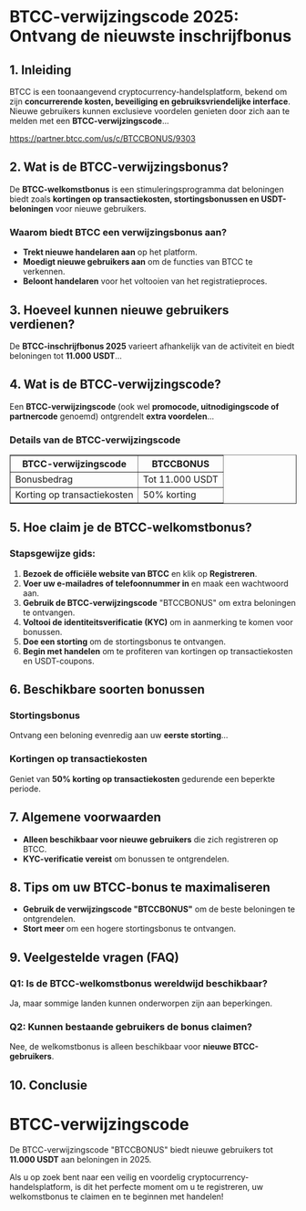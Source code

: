 <h1>BTCC-verwijzingscode 2025: Ontvang de nieuwste inschrijfbonus</h1>
<h2>1. Inleiding</h2>
<p>BTCC is een toonaangevend cryptocurrency-handelsplatform, bekend om zijn <strong>concurrerende kosten, beveiliging en gebruiksvriendelijke interface</strong>. Nieuwe gebruikers kunnen exclusieve voordelen genieten door zich aan te melden met een <strong>BTCC-verwijzingscode</strong>...</p>
<a href="https://partner.btcc.com/us/c/BTCCBONUS/9303" target="_blank">https://partner.btcc.com/us/c/BTCCBONUS/9303</a>

<h2>2. Wat is de BTCC-verwijzingsbonus?</h2>
<p>De <strong>BTCC-welkomstbonus</strong> is een stimuleringsprogramma dat beloningen biedt zoals <strong>kortingen op transactiekosten, stortingsbonussen en USDT-beloningen</strong> voor nieuwe gebruikers.</p>
<h3>Waarom biedt BTCC een verwijzingsbonus aan?</h3>
<ul>
<li><strong>Trekt nieuwe handelaren aan</strong> op het platform.</li>
<li><strong>Moedigt nieuwe gebruikers aan</strong> om de functies van BTCC te verkennen.</li>
<li><strong>Beloont handelaren</strong> voor het voltooien van het registratieproces.</li>
</ul>
<h2>3. Hoeveel kunnen nieuwe gebruikers verdienen?</h2>
<p>De <strong>BTCC-inschrijfbonus 2025</strong> varieert afhankelijk van de activiteit en biedt beloningen tot <strong>11.000 USDT</strong>...</p>
<h2>4. Wat is de BTCC-verwijzingscode?</h2>
<p>Een <strong>BTCC-verwijzingscode</strong> (ook wel <strong>promocode, uitnodigingscode of partnercode</strong> genoemd) ontgrendelt <strong>extra voordelen</strong>...</p>
<h3>Details van de BTCC-verwijzingscode</h3>
<table border="1">
<tr>
<th>BTCC-verwijzingscode</th>
<th>BTCCBONUS</th>
</tr>
<tr>
<td>Bonusbedrag</td>
<td>Tot 11.000 USDT</td>
</tr>
<tr>
<td>Korting op transactiekosten</td>
<td>50% korting</td>
</tr>
</table>
<h2>5. Hoe claim je de BTCC-welkomstbonus?</h2>
<h3>Stapsgewijze gids:</h3>
<ol>
<li><strong>Bezoek de officiële website van BTCC</strong> en klik op <strong>Registreren</strong>.</li>
<li><strong>Voer uw e-mailadres of telefoonnummer in</strong> en maak een wachtwoord aan.</li>
<li><strong>Gebruik de BTCC-verwijzingscode</strong> "BTCCBONUS" om extra beloningen te ontvangen.</li>
<li><strong>Voltooi de identiteitsverificatie (KYC)</strong> om in aanmerking te komen voor bonussen.</li>
<li><strong>Doe een storting</strong> om de stortingsbonus te ontvangen.</li>
<li><strong>Begin met handelen</strong> om te profiteren van kortingen op transactiekosten en USDT-coupons.</li>
</ol>
<h2>6. Beschikbare soorten bonussen</h2>
<h3>Stortingsbonus</h3>
<p>Ontvang een beloning evenredig aan uw <strong>eerste storting</strong>...</p>
<h3>Kortingen op transactiekosten</h3>
<p>Geniet van <strong>50% korting op transactiekosten</strong> gedurende een beperkte periode.</p>
<h2>7. Algemene voorwaarden</h2>
<ul>
<li><strong>Alleen beschikbaar voor nieuwe gebruikers</strong> die zich registreren op BTCC.</li>
<li><strong>KYC-verificatie vereist</strong> om bonussen te ontgrendelen.</li>
</ul>
<h2>8. Tips om uw BTCC-bonus te maximaliseren</h2>
<ul>
<li><strong>Gebruik de verwijzingscode "BTCCBONUS"</strong> om de beste beloningen te ontgrendelen.</li>
<li><strong>Stort meer</strong> om een hogere stortingsbonus te ontvangen.</li>
</ul>
<h2>9. Veelgestelde vragen (FAQ)</h2>
<h3>Q1: Is de BTCC-welkomstbonus wereldwijd beschikbaar?</h3>
<p>Ja, maar sommige landen kunnen onderworpen zijn aan beperkingen.</p>
<h3>Q2: Kunnen bestaande gebruikers de bonus claimen?</h3>
<p>Nee, de welkomstbonus is alleen beschikbaar voor <strong>nieuwe BTCC-gebruikers</strong>.</p>
<h2>10. Conclusie</h2>
<h1>BTCC-verwijzingscode</h1>
<p>De BTCC-verwijzingscode <span class="bonus-code">"BTCCBONUS"</span> biedt nieuwe gebruikers tot <strong>11.000 USDT</strong> aan beloningen in 2025.</p>
<p>Als u op zoek bent naar een veilig en voordelig cryptocurrency-handelsplatform, is dit het perfecte moment om u te registreren, uw welkomstbonus te claimen en te beginnen met handelen!</p>
</body>
</html>
